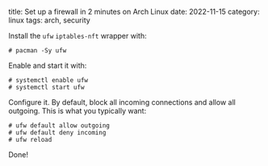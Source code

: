 title: Set up a firewall in 2 minutes on Arch Linux
date: 2022-11-15
category: linux
tags: arch, security

Install the `ufw` `iptables-nft` wrapper with:

```text
# pacman -Sy ufw
```

Enable and start it with:
```text
# systemctl enable ufw
# systemctl start ufw
```

Configure it. By default, block all incoming connections and allow all
outgoing. This is what you typically want:

```text
# ufw default allow outgoing
# ufw default deny incoming
# ufw reload
```

Done!
